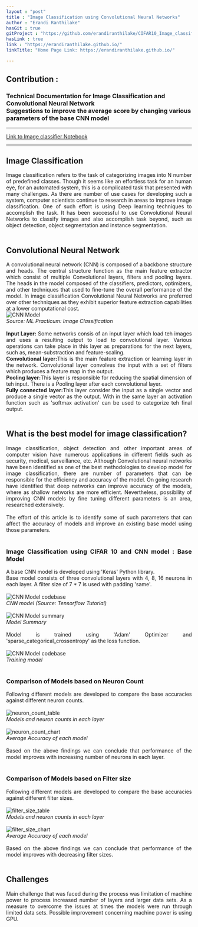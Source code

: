 ```yaml
---
layout : "post"
title : "Image Classification using Convolutional Neural Networks"
author : "Erandi Ranthilake"
hasGit : true
gitProject : "https://github.com/erandiranthilake/CIFAR10_Image_classification"
hasLink : true
link : "https://erandiranthilake.github.io/"
linkTitle: "Home Page Link: https://erandiranthilake.github.io/"

---
```

<h2>Contribution :</h2>
<h3>Technical Documentation for Image Classification and Convolutional Neural Network<br>
Suggestions to improve the average score by changing various parameters of the base CNN model </h3>
<hr>

<a href="https://github.com/erandiranthilake/CIFAR10_Image_classification">Link to Image classifier Notebook</a><br>
<hr>

<div style="text-align: justify"> 
<h2>Image Classification</h2>
Image classification refers to the task of categorizing images into N number of predefined classes. Though it seems like an effortless task for an human eye, for an automated system, this is a complicated task that presented with many challenges. As there are number of use cases for developing such a system, computer scientists continue to research in areas to improve image classification. One of such effort is using Deep learning techniques to accomplish the task. It has been successful to use Convolutional Neural Networks to classify images and also accomplish task beyond, such as object detection, object segmentation and instance segmentation.<br><br>

<h2>Convolutional Neural Network</h2>
A convolutional neural network (CNN) is composed of a backbone structure and heads. The central structure function as the main feature extractor which consist of multiple Convolutional layers, filters and pooling layers. The heads in the model composed of the classifiers, predictors, optimizers, and other techniques that used to fine-tune the overall performance of the model.
In image classification Convolutional Neural Networks are preferred over other techniques as they exhibit superior feature extraction capabilities at a lower computational cost.<br>
<img src="https://raw.githubusercontent.com/erandiranthilake/erandiranthilake.github.io/gh-pages/images/CNN_model.JPG" alt="CNN Model"><br>
<i>Source: ML Practicum: Image Classification</i>
<br><br>
<b>Input Layer:</b> Some networks consis of an input layer which load teh images and uses a resulting output to load to convolutional layer. Various operations can take place in this layer as preparations for the next layers, such as, mean-substraction and feature-scaling.
<br>
<b>Convolutional layer:</b>This is the main feature extraction or learning layer in the network. Convolutional layer convolves the input with a set of filters which produces a feature map in the output.
<br>
<b>Pooling layer:</b>This layer is responsible for reducing the spatial dimension of teh input. There is a Pooling layer after each convolutional layer.
<br>
<b>Fully connected layer:</b>This layer consider the input as a single vector and produce a single vector as the output. With in the same layer an activation function such as 'softmax activation' can be used to categorize teh final output.
<br><br>

<h2>What is the best model for image classification?</h2>
Image classification, object detection and other important areas of computer vision have numerous applications in different fields such as security, medical, surveillance, etc. Although Convolutional neural networks have been identified as one of the best methodologies to develop model for image classification, there are number of parameters that can be responsible for the efficiency and accuracy of the model. On going research have identified that deep networks can improve accuracy of the models, where as shallow networks are more efficient. Nevertheless, possibility of improving CNN models by fine tuning different parameters is an area, researched extensively.
<br><br>
The effort of this article is to identify some of such parameters that can affect the accuracy of models and improve an existing base model using those parameters.
<br><br>

<h3>Image Classification using CIFAR 10 and CNN model : <b>Base Model</b></h3>
A base CNN model is developed using 'Keras' Python library.<br>
Base model consists of three convolutional layers with 4, 8, 16 neurons in each layer. A filter size of 7 * 7 is used with padding 'same'.
<br><br>
<img src="https://raw.githubusercontent.com/erandiranthilake/erandiranthilake.github.io/gh-pages/images/model_code.JPG" alt="CNN Model codebase"><br>
<i>CNN model (Source: Tensorflow Tutorial)</i>
<br><br>
<img src="https://raw.githubusercontent.com/erandiranthilake/erandiranthilake.github.io/gh-pages/images/model_summary.JPG" alt="CNN Model summary"><br>
<i>Model Summary</i>
<br><br>
Model is trained using 'Adam' Optimizer and 'sparse_categorical_crossentropy' as the loss function.
<br><br>
<img src="https://raw.githubusercontent.com/erandiranthilake/erandiranthilake.github.io/gh-pages/images/model_train.JPG" alt="CNN Model codebase"><br>
<i>Training model</i>
<br><br>

<h3>Comparison of Models based on Neuron Count</h3>
Following different models are developed to compare the base accuracies against different neuron counts.
<br><br>
<img src="https://raw.githubusercontent.com/erandiranthilake/erandiranthilake.github.io/gh-pages/images/neuron_count_box.JPG" alt="neuron_count_table"><br>
<i>Models and neuron counts in each layer</i>
<br><br>
<img src="https://raw.githubusercontent.com/erandiranthilake/erandiranthilake.github.io/gh-pages/images/neuron_count_chart.JPG" alt="neuron_count_chart"><br>
<i>Average Accuracy of each model</i>
<br><br>
Based on the above findings we can conclude that performance of the model improves with increasing number of neurons in each layer.
<br><br>

<h3>Comparison of Models based on Filter size</h3>
Following different models are developed to compare the base accuracies against different filter sizes.
<br><br>
<img src="https://raw.githubusercontent.com/erandiranthilake/erandiranthilake.github.io/gh-pages/images/filter_size_table.JPG" alt="filter_size_table"><br>
<i>Models and neuron counts in each layer</i>
<br><br>
<img src="https://raw.githubusercontent.com/erandiranthilake/erandiranthilake.github.io/gh-pages/images/filter_size_chart.JPG" alt="filter_size_chart"><br>
<i>Average Accuracy of each model</i>
<br><br>
Based on the above findings we can conclude that performance of the model improves with decreasing filter sizes.
<br><br>

<h2>Challenges</h2>
Main challenge that was faced during the process was limitation of machine power to process increased number of layers and larger data sets. As a measure to overcome the issues at times the models were run through limited data sets. Possible improvement concerning machine power is using GPU.
<br><br>

<br><br>

</div>
